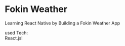 # Fokin Weather

Learning React Native by Building a Fokin Weather App

   
used Tech:   
React.js!   
